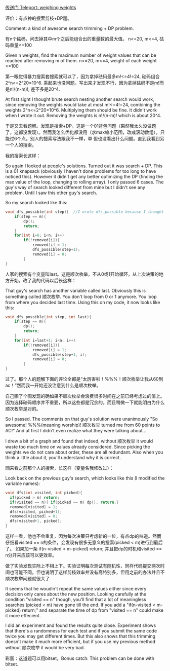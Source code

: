 [传送门 Teleport: weighing weights](https://www.luogu.com.cn/problem/P1441)

评价：有点神的搜索剪枝+DP题。

Comment: a kind of awesome search trimming + DP problem.

有n个砝码，问去掉其中m个之后能组合出的重量数的最大值。
n<=20, m<=4, 砝码重量<=100

Given n weights, find the maximum number of weight values that can be reached after removing m of them.
n<=20, m<=4, weight of each weight <=100

第一眼觉得暴力搜索套搜索就可以了，因为拿掉砝码最多m!<=4!=24, 砝码组合2^n<=2^20=10^6. 乘起来也没问题。写出来才发现不行，因为拿掉砝码不是m!而是n!/(n-m)!, 差不多是20^4.

At first sight I thought brute search nesting another search would work, since removing the weights would take at most m!<=4!=24, combining the weights 2^n<=2^20=10^6.
Multiplying them should be fine. It didn't work when I wrote it out. Removing the weights is n!/(n-m)! which is about 20^4.

于是又去看题解。发现是搜索+DP。这是一个01背包问题（果然我太久没做题了，这都没发现）。然而我怎么优化都没用（求max缩小范围，改成滚动数组），只能过6个点。别人的搜索写法跟我不一样，单
但也没看出什么问题。直到我看到另一个人的搜索。

我的搜索长这样：

So again I looked at people's solutions. Turned out it was search + DP. This is a 01 knapsack (obviously I haven't done problems for too long to have noticed this).
However it didn't get any better optimizing the DP (finding the max value of the loop, changing to rolling array). I only passed 6 cases. 
The guy's way of search looked different from mine but I didn't see any problem. Until I saw this other guy's search.

So my search looked like this:

```C++
void dfs_possible(int step){  //I wrote dfs_possible because I thought there should be two dfs, the other one just called dfs().
	if(step == m){
		dp();			
		return;
	}
	for(int i=0; i<n; i++)
		if(!removed[i]){
			removed[i] = 1;
			dfs_possible(step+1);
			removed[i] = 0;
		}
}
```

人家的搜索有个变量叫last。这是顺次枚举，不从0或1开始循环，从上次决策的地方开始。改了我的代码以后长这样：

That guy's search has another variable called last. Obviously this is something called 顺次枚举. You don't loop from 0 or 1 anymore. 
You loop from where you decided last time. Using this on my code, it now looks like this:

```C++
void dfs_possible(int step, int last){
	if(step == m){
		dp();			
		return;
	}
	for(int i=last+1; i<n; i++)
		if(!removed[i]){
			removed[i] = 1;
			dfs_possible(step+1, i);
			removed[i] = 0;
		}
}
```

过了。那个人的题解下面的评论全都是“太厉害啦！%%%！顺次枚举让我从60到ac！”然而我一开始还没注意到什么是顺次枚举。

自己画了个图发现的确如果不顺次枚举会浪费很多时间在之前已经考虑过的值上。因为选择砝码顺序并不重要，所以这些都是冗余的。而且稍微一下就能明白为什么顺次枚举是对的。

So I passed. The comments on that guy's solution were unanimously "So awesome! %%%(meaning worship)! 顺次枚举 turned me from 60 points to AC!" 
And at first I didn't even realize what they were talking about...

I drew a bit of a graph and found that indeed, without 顺次枚举 it would waste too much time on values already considered. Since picking the weights we do not care about order, these are all redundant.
Also when you think a little about it, you'll understand why it is correct.

回来看之前那个人的搜索，长这样（变量名我修改过）：

Look back on the previous guy's search, which looks like this (I modified the variable names):

```C++
void dfs(int visited, int picked){
  if(picked > m) return;
  if(visited == n){ if(picked == m) dp(); return;}
  removed[visited] = 1;
  dfs(visited, picked+1);
  removed[visited] = 0;
  dfs(visited+1, picked);
}
```

这样一看，他也不会重复，因为每次决策只考虑新的一位，有点dp的味道。然而仔细看visited == n的条件，会发现有很多无意义的搜索(picked < m)进行到最后了。
如果加一条 if(n-visited < m-picked) return; 并且把dp的时机和visited == n分开来应该可以更效率。

做了实验发现实际上不相上下。实验证明每次测试有随机性，同样代码提交两次时间也可能不同。但也说明了这样剪枝效率并没有高特别多，但用之前的办法并且不顺次枚举问题就很大了

It seems that he woudln't repeat the same values either since every decision only cares about the new position. 
Looking carefully at the condition "visited == n" though, you'll find that a lot of meaningless searches (picked < m) have gone till the end.
If you add a "if(n-visited < m-picked) return;" and separate the time of dp from "visited == n" could make it more effecient.

I did an experiment and found the results quite close. Experiment shows that there's a randomness for each test and if you submit the same code twice you may get different times.
But this also shows that this trimming doesn't make it much more efficient, but if you use my previous method without 顺次枚举 it would be very bad.

彩蛋：这道题可以用bitset。Bonus catch: This problem can be done with bitset.
